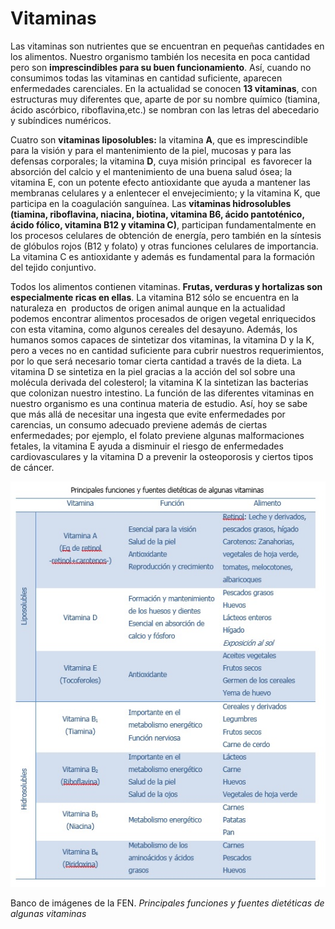 # Vitaminas

Las vitaminas son nutrientes que se encuentran en pequeñas cantidades en los alimentos. Nuestro organismo también los necesita en poca cantidad pero son **imprescindibles para su buen funcionamiento**. Así, cuando no consumimos todas las vitaminas en cantidad suficiente, aparecen enfermedades carenciales. En la actualidad se conocen **13 vitaminas**, con estructuras muy diferentes que, aparte de por su nombre químico (tiamina, ácido ascórbico, riboflavina,etc.) se nombran con las letras del abecedario y subíndices numéricos.

Cuatro son **vitaminas liposolubles:** la vitamina **A**, que es imprescindible para la visión y para el mantenimiento de la piel, mucosas y para las defensas corporales; la vitamina **D**, cuya misión principal  es favorecer la absorción del calcio y el mantenimiento de una buena salud ósea; la vitamina E, con un potente efecto antioxidante que ayuda a mantener las membranas celulares y a enlentecer el envejecimiento; y la vitamina K, que participa en la coagulación sanguínea. Las **vitaminas hidrosolubles (tiamina, riboflavina, niacina, biotina, vitamina B6, ácido pantoténico, ácido fólico, vitamina B12 y vitamina C)**, participan fundamentalmente en los procesos celulares de obtención de energía, pero también en la síntesis de glóbulos rojos (B12 y folato) y otras funciones celulares de importancia. La vitamina C es antioxidante y además es fundamental para la formación del tejido conjuntivo.

Todos los alimentos contienen vitaminas. **Frutas, verduras y hortalizas son especialmente ricas en ellas**. La vitamina B12 sólo se encuentra en la naturaleza en  productos de origen animal aunque en la actualidad podemos encontrar alimentos procesados de origen vegetal enriquecidos con esta vitamina, como algunos cereales del desayuno. Además, los humanos somos capaces de sintetizar dos vitaminas, la vitamina D y la K, pero a veces no en cantidad suficiente para cubrir nuestros requerimientos, por lo que será necesario tomar cierta cantidad a través de la dieta. La vitamina D se sintetiza en la piel gracias a la acción del sol sobre una molécula derivada del colesterol; la vitamina K la sintetizan las bacterias que colonizan nuestro intestino. La función de las diferentes vitaminas en nuestro organismo es una continua materia de estudio. Así, hoy se sabe que más allá de necesitar una ingesta que evite enfermedades por carencias, un consumo adecuado previene además de ciertas enfermedades; por ejemplo, el folato previene algunas malformaciones fetales, la vitamina E ayuda a disminuir el riesgo de enfermedades cardiovasculares y la vitamina D a prevenir la osteoporosis y ciertos tipos de cáncer.


![listado de vitaminas](img/vitaminas.jpg "Principales funciones y fuentes dietéticas de algunas vitamianas")


Banco de imágenes de la FEN. _Principales funciones y fuentes dietéticas de algunas vitaminas_
